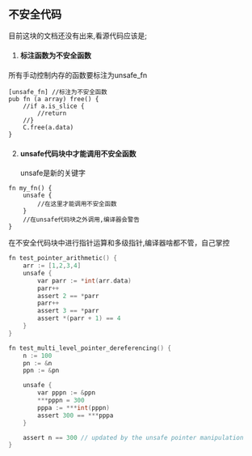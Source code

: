 ## 不安全代码

目前这块的文档还没有出来,看源代码应该是;

1. #### 标注函数为不安全函数

所有手动控制内存的函数要标注为unsafe_fn

```
[unsafe_fn] //标注为不安全函数
pub fn (a array) free() {
	//if a.is_slice {
		//return
	//}
	C.free(a.data)
}
```

2. #### unsafe代码块中才能调用不安全函数

   unsafe是新的关键字

```
fn my_fn() {
	unsafe {
		//在这里才能调用不安全函数
	}
	//在unsafe代码块之外调用,编译器会警告
}
```



在不安全代码块中进行指针运算和多级指针,编译器啥都不管，自己掌控

```c
fn test_pointer_arithmetic() {
	arr := [1,2,3,4]
	unsafe {
		var parr := *int(arr.data)
		parr++
		assert 2 == *parr
		parr++
		assert 3 == *parr
		assert *(parr + 1) == 4
	}
}

fn test_multi_level_pointer_dereferencing() {
	n := 100
	pn := &n
	ppn := &pn

	unsafe {
		var pppn := &ppn
		***pppn = 300
		pppa := ***int(pppn)
		assert 300 == ***pppa
	}

	assert n == 300 // updated by the unsafe pointer manipulation
}
```

